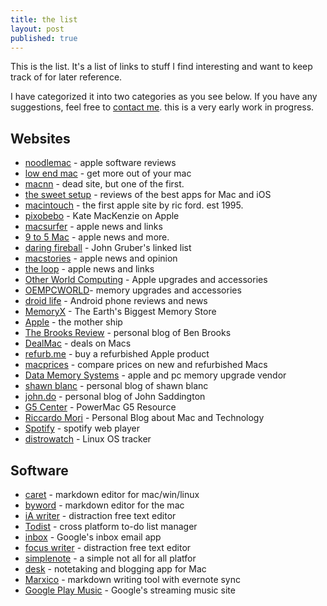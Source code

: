 ```yaml
---
title: the list
layout: post
published: true
---
```


<i class="fa fa-bookmark" aria-hidden="true"></i>


This is the list. It's a list of links to stuff I find interesting and want to keep track of for later reference. 

I have categorized it into two categories as you see below. If you have any suggestions, feel free to [contact me](mailto:jim@ramseeker.com). this is a very early work in progress. 

## Websites

- [noodlemac](http://www.noodlemac.com) - apple software reviews
- [low end mac](http://lowendmac.com) - get more out of your mac
- [macnn](http://macnn.com) - dead site, but one of the first.
- [the sweet setup](http://thesweetsetup.com) - reviews of the best apps for Mac and iOS
- [macintouch](http://www.macintouch.com) - the first apple site by ric ford. est 1995.
- [pixobebo](http://pixobebo.com) - Kate MacKenzie on Apple
- [macsurfer](http://macsurfer.com) - apple news and links
- [9 to 5 Mac](http://9to5mac.com) - apple news and more.
- [daring fireball](http://daringfireball.net) - John Gruber's linked list
- [macstories](http://macstories.net) - apple news and opinion
- [the loop](http://loopinsight.com) - apple news and links
- [Other World Computing](http://macsales.com) - Apple upgrades and accessories 
- [OEMPCWORLD](http://www.oempcworld.com)- memory upgrades and accessories
- [droid life](http://www.droid-life.com) - Android phone reviews and news
- [MemoryX](http://memoryx.net) - The Earth's Biggest Memory Store
- [Apple](http://apple.com) - the mother ship
- [The Brooks Review](http://brooksreview.net) - personal blog of Ben Brooks
- [DealMac](http://www.dealmac.com) - deals on Macs
- [refurb.me](http://rerfurb.me) - buy a refurbished Apple product
- [macprices](http://macprices.net) - compare prices on new and refurbished Macs
- [Data Memory Systems](http://datamem.com) - apple and pc memory upgrade vendor
- [shawn blanc](http://shawnblanc.net) - personal blog of shawn blanc
- [john.do](http://john.do) - personal blog of John Saddington
- [G5 Center](http://g5center.net) - PowerMac G5 Resource
- [Riccardo Mori](http://www.morrick.me) - Personal Blog about Mac and Technology
- [Spotify](http://play.spotify.com) - spotify web player
- [distrowatch](http://distrowatch.com) - Linux OS tracker

## Software

- [caret](http://caret.io) - markdown editor for mac/win/linux 
- [byword](http://bywordapp.com) - markdown editor for the mac
- [iA writer](http://ia.net) - distraction free text editor
- [Todist](http://todoist.com) - cross platform to-do list manager
- [inbox](http://google.com/inbox) - Google's inbox email app
- [focus writer](http://www.focuswriter.com) - distraction free text editor
- [simplenote](http://simplenote.com) - a simple not all for all platfor
- [desk](http://desk.pm) - notetaking and blogging app for Mac
- [Marxico](http://marxi.co) - markdown writing tool with evernote sync
- [Google Play Music](http://play.google.com/music) - Google's streaming music site

